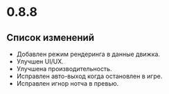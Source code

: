 # 0.8.8

## Список изменений

- Добавлен режим рендеринга в данные движка.
- Улучшен UI/UX.
- Улучшена производительность.
- Исправлен авто-выход когда остановлен в игре.
- Исправлен игнор нотча в превью.
